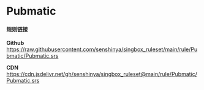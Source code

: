 # Pubmatic

#### 规则链接

**Github**
https://raw.githubusercontent.com/senshinya/singbox_ruleset/main/rule/Pubmatic/Pubmatic.srs

**CDN**
https://cdn.jsdelivr.net/gh/senshinya/singbox_ruleset@main/rule/Pubmatic/Pubmatic.srs